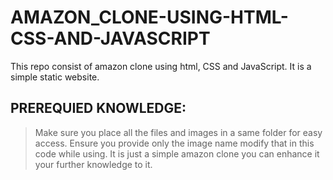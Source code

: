 # AMAZON_CLONE-USING-HTML-CSS-AND-JAVASCRIPT
This repo consist of amazon clone using html, CSS and JavaScript. It is a simple static website. 

## PREREQUIED KNOWLEDGE:
> Make sure you place all the files and images in a same folder for easy access.
> Ensure you provide only the image name modify that in this code while using.
> It is just a simple amazon clone you can enhance it your further knowledge to it.


